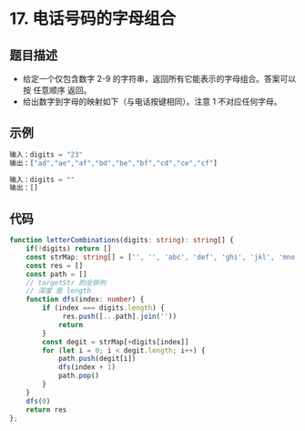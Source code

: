 # 17. 电话号码的字母组合

## 题目描述

- 给定一个仅包含数字 2-9 的字符串，返回所有它能表示的字母组合。答案可以按 任意顺序 返回。
- 给出数字到字母的映射如下（与电话按键相同）。注意 1 不对应任何字母。

## 示例

```js
输入：digits = "23"
输出：["ad","ae","af","bd","be","bf","cd","ce","cf"]

输入：digits = ""
输出：[]
```

## 代码

```ts
function letterCombinations(digits: string): string[] {
    if(!digits) return []
    const strMap: string[] = ['', '', 'abc', 'def', 'ghi', 'jkl', 'mno', 'pqrs', 'tuv', 'wxyz']
    const res = []
    const path = []
    // targetStr 的全排列
    // 深度 是 length
    function dfs(index: number) {
        if (index === digits.length) {
             res.push([...path].join(''))
            return
        }
        const degit = strMap[+digits[index]]
        for (let i = 0; i < degit.length; i++) {
            path.push(degit[i])
            dfs(index + 1)
            path.pop()
        }
    }
    dfs(0)
    return res
};
```
